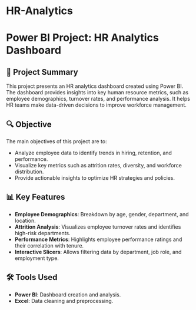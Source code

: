 # HR-Analytics
# Power BI Project: HR Analytics Dashboard

## 📄 Project Summary
This project presents an HR analytics dashboard created using Power BI. The dashboard provides insights into key human resource metrics, such as employee demographics, turnover rates, and performance analysis. It helps HR teams make data-driven decisions to improve workforce management.

## 🔍 Objective
The main objectives of this project are to:
- Analyze employee data to identify trends in hiring, retention, and performance.
- Visualize key metrics such as attrition rates, diversity, and workforce distribution.
- Provide actionable insights to optimize HR strategies and policies.

## 📊 Key Features
- **Employee Demographics**: Breakdown by age, gender, department, and location.
- **Attrition Analysis**: Visualizes employee turnover rates and identifies high-risk departments.
- **Performance Metrics**: Highlights employee performance ratings and their correlation with tenure.
- **Interactive Slicers**: Allows filtering data by department, job role, and employment type.

## 🛠️ Tools Used
- **Power BI**: Dashboard creation and analysis.
- **Excel**: Data cleaning and preprocessing.
